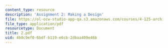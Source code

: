 ```yaml
---
content_type: resource
description: 'Assignment 2: Making a Design'
file: https://ol-ocw-studio-app-qa.s3.amazonaws.com/courses/4-125-architecture-studio-building-in-landscapes-fall-2002/4b0c9ef06bdfb119e6cb2dbaa409e46b_2.pdf
file_type: application/pdf
resourcetype: Document
title: 2.pdf
uid: 4b0c9ef0-6bdf-b119-e6cb-2dbaa409e46b
---
```

